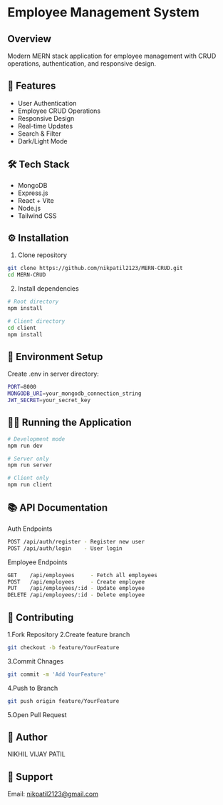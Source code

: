 # Employee Management System

## Overview
Modern MERN stack application for employee management with CRUD operations, authentication, and responsive design.

## 🚀 Features
- User Authentication
- Employee CRUD Operations
- Responsive Design
- Real-time Updates
- Search & Filter
- Dark/Light Mode

## 🛠️ Tech Stack
- MongoDB
- Express.js
- React + Vite
- Node.js
- Tailwind CSS

## ⚙️ Installation

1. Clone repository
```bash
git clone https://github.com/nikpatil2123/MERN-CRUD.git
cd MERN-CRUD
```
2. Install dependencies
```bash
# Root directory
npm install

# Client directory
cd client
npm install
```

## 🔧 Environment Setup
Create .env in server directory:

```bash
PORT=8000
MONGODB_URI=your_mongodb_connection_string
JWT_SECRET=your_secret_key
```
## 🏃‍♂️ Running the Application

```bash
# Development mode
npm run dev

# Server only
npm run server

# Client only
npm run client
```

## 📚 API Documentation
Auth Endpoints
```bash
POST /api/auth/register - Register new user
POST /api/auth/login    - User login
```

Employee Endpoints
```bash
GET    /api/employees     - Fetch all employees
POST   /api/employees     - Create employee
PUT    /api/employees/:id - Update employee
DELETE /api/employees/:id - Delete employee
```

## 👥 Contributing

1.Fork Repository
2.Create feature branch
```bash
git checkout -b feature/YourFeature
```
3.Commit Chnages 
```bash
git commit -m 'Add YourFeature'
```
4.Push to Branch
```bash
git push origin feature/YourFeature
```
5.Open Pull Request

## 👤 Author
NIKHIL VIJAY PATIL

## 💬 Support
Email: nikpatil2123@gmail.com


